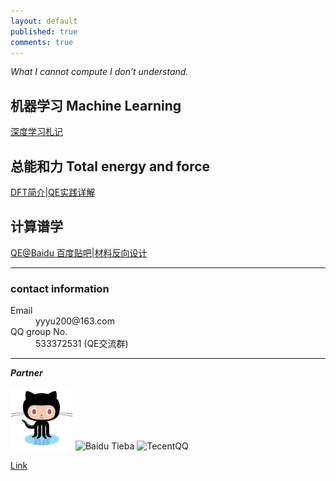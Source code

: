 ```yaml
---
layout: default
published: true
comments: true
---
```


*What I cannot compute I don&rsquo;t understand.*

## 机器学习 Machine Learning 
[深度学习札记](http://yyyu200.gitee.io/tfjotter)

## 总能和力 Total energy and force
[DFT简介](https://yyyu200.github.io/DFTbook/)|[QE实践详解](https://yyyu200.github.io/DFTbook/blogs/2019/04/01/HandsOn/)

## 计算谱学
[QE@Baidu 百度贴吧](http://tieba.baidu.com/f?kw=quantum_espresso)|[材料反向设计](./invdes.md)

* * *

### contact information

<dl>
<dt>Email</dt>
<dd>yyyu200@163.com</dd>
<dt>QQ group No.</dt>
<dd>533372531 (QE交流群)</dd>
</dl>

* * *

<p align="left">
    <p align="left">
        <strong><em>Partner</em></strong>
    </p>
    <img src="./assets/images/github_logo.png" alt="Git Pages"  width="100" height="100">
    <img src="https://tb2.bdstatic.com/tb/static-common/img/search_logo_big_v1_8d039f9.png" alt="Baidu Tieba"  width="135" height="45">
    <img src="https://sqimg.qq.com/qq_product_operations/im/qqlogo/imlogo_b.png" alt="TecentQQ"  width="93" height="44">
</p>

<a href="https://yyyu200.github.io/index.html#disqus_thread">Link</a>

